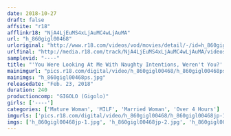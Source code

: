```yaml
---
date: 2018-10-27
draft: false
affsite: "r18"
afflinkr18: "NjA4LjEuMS4xLjAuMC4wLjAuMA"
url: "h_860gigl00468"
urloriginal: "http://www.r18.com/videos/vod/movies/detail/-/id=h_860gigl00468"
urlfinal: "http://media.r18.com/track/NjA4LjEuMS4xLjAuMC4wLjAuMA/videos/vod/movies/detail/-/id=h_860gigl00468"
samplevid: "----"
title: "'You Were Looking At Me With Naughty Intentions, Weren't You?' I Was Alone With My Friend's Mother, Whom I Always Had A Big Crush On... And When I Begged Her, She Secretly Let Me Fuck Her"
mainimgurl: "pics.r18.com/digital/video/h_860gigl00468/h_860gigl00468ps.jpg"
mainimgs: "h_860gigl00468ps.jpg"
releasedate: "Feb. 23, 2018"
duration: 240
productioncomp: "GIGOLO (Gigolo)"
girls: ['----']
categories: ['Mature Woman', 'MILF', 'Married Woman', 'Over 4 Hours']
imgurls: ['pics.r18.com/digital/video/h_860gigl00468/h_860gigl00468jp-1.jpg', 'pics.r18.com/digital/video/h_860gigl00468/h_860gigl00468jp-2.jpg', 'pics.r18.com/digital/video/h_860gigl00468/h_860gigl00468jp-3.jpg', 'pics.r18.com/digital/video/h_860gigl00468/h_860gigl00468jp-4.jpg', 'pics.r18.com/digital/video/h_860gigl00468/h_860gigl00468jp-5.jpg', 'pics.r18.com/digital/video/h_860gigl00468/h_860gigl00468jp-6.jpg', 'pics.r18.com/digital/video/h_860gigl00468/h_860gigl00468jp-7.jpg', 'pics.r18.com/digital/video/h_860gigl00468/h_860gigl00468jp-8.jpg', 'pics.r18.com/digital/video/h_860gigl00468/h_860gigl00468jp-9.jpg', 'pics.r18.com/digital/video/h_860gigl00468/h_860gigl00468jp-10.jpg', 'pics.r18.com/digital/video/h_860gigl00468/h_860gigl00468jp-11.jpg', 'pics.r18.com/digital/video/h_860gigl00468/h_860gigl00468jp-12.jpg', 'pics.r18.com/digital/video/h_860gigl00468/h_860gigl00468jp-13.jpg', 'pics.r18.com/digital/video/h_860gigl00468/h_860gigl00468jp-14.jpg', 'pics.r18.com/digital/video/h_860gigl00468/h_860gigl00468jp-15.jpg', 'pics.r18.com/digital/video/h_860gigl00468/h_860gigl00468jp-16.jpg', 'pics.r18.com/digital/video/h_860gigl00468/h_860gigl00468jp-17.jpg', 'pics.r18.com/digital/video/h_860gigl00468/h_860gigl00468jp-18.jpg', 'pics.r18.com/digital/video/h_860gigl00468/h_860gigl00468jp-19.jpg', 'pics.r18.com/digital/video/h_860gigl00468/h_860gigl00468jp-20.jpg']
imgs: ['h_860gigl00468jp-1.jpg', 'h_860gigl00468jp-2.jpg', 'h_860gigl00468jp-3.jpg', 'h_860gigl00468jp-4.jpg', 'h_860gigl00468jp-5.jpg', 'h_860gigl00468jp-6.jpg', 'h_860gigl00468jp-7.jpg', 'h_860gigl00468jp-8.jpg', 'h_860gigl00468jp-9.jpg', 'h_860gigl00468jp-10.jpg', 'h_860gigl00468jp-11.jpg', 'h_860gigl00468jp-12.jpg', 'h_860gigl00468jp-13.jpg', 'h_860gigl00468jp-14.jpg', 'h_860gigl00468jp-15.jpg', 'h_860gigl00468jp-16.jpg', 'h_860gigl00468jp-17.jpg', 'h_860gigl00468jp-18.jpg', 'h_860gigl00468jp-19.jpg', 'h_860gigl00468jp-20.jpg']
---
```

